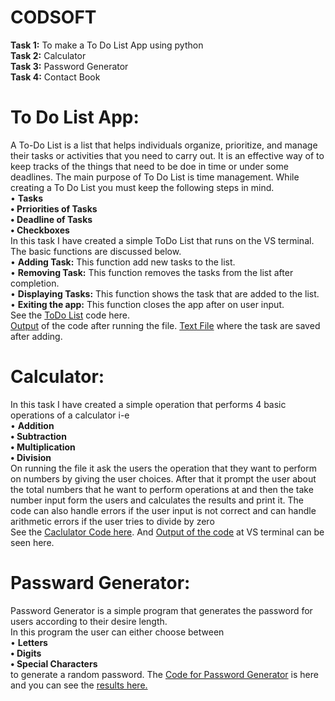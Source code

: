 # CODSOFT
**Task 1:** To make a To Do List App using python <br />
**Task 2:** Calculator <br />
**Task 3:** Password Generator <br />
**Task 4:** Contact Book <br />
# To Do List App:
A To-Do List is a list that helps individuals organize, prioritize, and manage their tasks or activities that you need to carry out.
It is an effective way of to keep tracks of the things that need to be doe in time or under some deadlines.
The main purpose of To Do List is time management. While creating a To Do List you must keep the following steps in mind. <br />
• **Tasks <br />
•	Prriorities of Tasks<br />
•	Deadline of Tasks <br />
•	Checkboxes** <br />
In this task I have created a simple ToDo List that runs on the VS terminal. The basic functions are discussed below.<br />
• **Adding Task:** This function add new tasks to the list. <br />
•	**Removing Task:** This function removes the tasks from the list after completion.<br />
•	**Displaying Tasks:** This function shows the task that are added to the list. <br />
•	**Exiting the app:**  This function closes the app after on user input. <br />
See the [ToDo List](https://github.com/Zainab-Aamir03/CODSOFT/blob/main/To_do_list.py) code here. <br />
[Output](https://github.com/Zainab-Aamir03/CODSOFT/blob/main/Todo%20list%20Output.PNG) of the code after running the file.
[Text File](https://github.com/Zainab-Aamir03/CODSOFT/blob/main/Todo%20list%20Txt%20file.PNG) where the task are saved after adding.


# Calculator:
In this task I have created a simple operation that performs 4 basic operations of a calculator i-e 
 <br />
• **Addition <br />
•	Subtraction<br />
•	Multiplication<br />
•	Division** <br />
On running the file it ask the users the operation that they want to perform on numbers by giving the user choices. After that it prompt the user about the total numbers that he want to perform operations at and then the take number input form the users and calculates the results and print it. The code can also handle errors if the user input is not correct and can handle arithmetic errors if the user tries to divide by zero <br />
See the [Caclulator Code here](https://github.com/Zainab-Aamir03/CODSOFT/blob/main/Calculator.py). And [Output of the code](https://github.com/Zainab-Aamir03/CODSOFT/blob/main/calculator%20output.PNG) at VS terminal can be seen here. 


# Passward Generator:
Password Generator is a simple program that generates the password for users according to their desire length.
<br />
In this program the user can either choose between  <br />
• **Letters <br />
•	Digits<br />
•	Special Characters<br />**
to generate a random password. The [Code for Password Generator](https://github.com/Zainab-Aamir03/CODSOFT/blob/main/Passward_generator.py) is here and you can see the [results here.](https://github.com/Zainab-Aamir03/CODSOFT/blob/main/Passward%20generator.PNG)
 <br /> 



